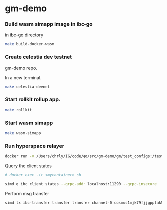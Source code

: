 # gm-demo

### Build wasm simapp image in ibc-go

in ibc-go directory

```bash
make build-docker-wasm
```

### Create celestia dev testnet

gm-demo repo.

In a new terminal.

```bash
make celestia-devnet
```

### Start rollkit rollup app.

```bash
make rollkit
```

### Start wasm simapp

```bash
make wasm-simapp
```

### Run hyperspace relayer

```bash
docker run -v /Users/chrly/IG/code/go/src/gm-demo/gm/test_configs:/test_configs ghcr.io/misko9/hyperspace:20231122v39 create-clients --config-b /test_configs/hyperspace_gm.toml --config-a /test_configs/hyperspace_simapp.toml --config-core /test_configs/config_core.toml
```


Query the client states 

```bash
# docker exec -it <mycontainer> sh

simd q ibc client states --grpc-addr localhost:11290 --grpc-insecure
```

Perform msg transfer

```bash
simd tx ibc-transfer transfer transfer channel-0 cosmos1mjk79fjjgpplak5wq838w0yd982gzkyfrk07am 1000stake --from cosmos1mjk79fjjgpplak5wq838w0yd982gzkyfrk07am --keyring-backend test --chain-id wasm-simapp-1 --node tcp://localhost:46657
```